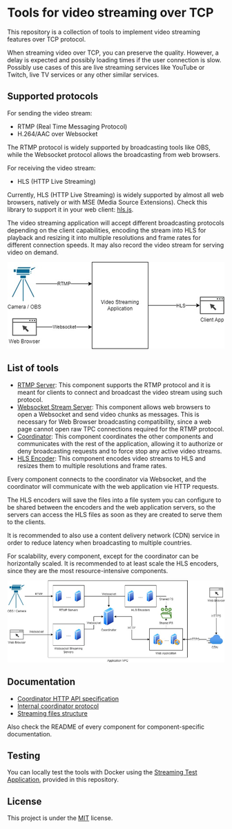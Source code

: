 # Tools for video streaming over TCP

This repository is a collection of tools to implement video streaming features over TCP protocol.

When streaming video over TCP, you can preserve the quality. However, a delay is expected and possibly loading times if the user connection is slow. Possibly use cases of this are live streaming services like YouTube or Twitch, live TV services or any other similar services.

## Supported protocols

For sending the video stream:

 - RTMP (Real Time Messaging Protocol)
 - H.264/AAC over Websocket

The RTMP protocol is widely supported by broadcasting tools like OBS, while the Websocket protocol allows the broadcasting from web browsers.

For receiving the video stream:

 - HLS (HTTP Live Streaming)

Currently, HLS (HTTP Live Streaming) is widely supported by almost all web browsers, natively or with MSE (Media Source Extensions). Check this library to support it in your web client: [hls.js](https://github.com/video-dev/hls.js/).

The video streaming application will accept different broadcasting protocols depending on the client capabilities, encoding the stream into HLS for playback and resizing it into multiple resolutions and frame rates for different connection speeds. It may also record the video stream for serving video on demand.

![Video streaming application schema](./blackbox.jpg "Video streaming application schema")

## List of tools

 - [RTMP Server](./rtmp-server): This component supports the RTMP protocol and it is meant for clients to connect and broadcast the video stream using such protocol.
 - [Websocket Stream Server](./ws-stream-server): This component allows web browsers to open a Websocket and send video chunks as messages. This is necessary for Web Browser broadcasting compatibility, since a web page cannot open raw TPC connections required for the RTMP protocol.
 - [Coordinator](./coordinator): This component coordinates the other components and communicates with the rest of the application, allowing it to authorize or deny broadcasting requests and to force stop any active video streams.
 - [HLS Encoder](./hls-encoder): This component encodes video streams to HLS and resizes them to multiple resolutions and frame rates.

Every component connects to the coordinator via Websocket, and the coordinator will communicate with the web application vie HTTP requests.

The HLS encoders will save the files into a file system you can configure to be shared between the encoders and the web application servers, so the servers can access the HLS files as soon as they are created to serve them to the clients.

It is recommended to also use a content delivery network (CDN) service in order to reduce latency when broadcasting to multiple countries.

For scalability, every component, except for the coordinator can be horizontally scaled. It is recommended to at least scale the HLS encoders, since they are the most resource-intensive components.

![Network schema](./network.jpg "Network schema")

## Documentation

 - [Coordinator HTTP API specification](./doc/API.md)
 - [Internal coordinator protocol](./doc/PROC.md)
 - [Streaming files structure](./doc/FILES.md)

Also check the README of every component for component-specific documentation.

## Testing

You can locally test the tools with Docker using the [Streaming Test Application](./test-app/), provided in this repository.

## License

This project is under the [MIT](./LICENSE) license.
